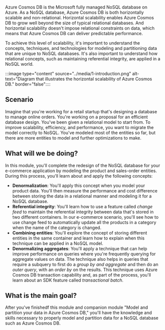 Azure Cosmos DB is the Microsoft fully managed NoSQL database on Azure. As a NoSQL database, Azure Cosmos DB is both horizontally scalable and non-relational. Horizontal scalability enables Azure Cosmos DB to grow well beyond the size of typical relational databases. And horizontal scalability doesn't impose relational constraints on data, which means that Azure Cosmos DB can deliver predictable performance.

To achieve this level of scalability, it's important to understand the concepts, techniques, and technologies for modeling and partitioning data that are unique to NoSQL databases. It's also important to understand how relational concepts, such as maintaining referential integrity, are applied in a NoSQL world.

:::image type="content" source="../media/1-introduction.png" alt-text="Diagram that illustrates the horizontal scalability of Azure Cosmos DB." border="false"::::

## Scenario

Imagine that you're working for a retail startup that's designing a database to manage online orders. You're working on a proposal for an efficient database design. You've been given a relational model to start from. To improve scalability, efficiency, and performance, you want to migrate the model correctly to NoSQL. You've modeled most of the entities so far, but there are more entities to model and further optimizations to make.

## What will we be doing?

In this module, you'll complete the redesign of the NoSQL database for your e-commerce application by modeling the product and sales-order entities. During this process, you'll learn about and apply the following concepts:

* **Denormalization**: You'll apply this concept when you model your product data. You'll then measure the performance and cost difference between storing the data in a relational manner and modeling it for a NoSQL database.
* **Referential integrity**: You'll learn how to use a feature called *change feed* to maintain the referential integrity between data that's stored in two different containers. In our e-commerce scenario, you'll see how to use change feed to automatically update all the products in a category when the name of the category is changed.
* **Combining entities**: You'll explore the concept of storing different entities in the same container and learn how to explain when this technique can be applied in a NoSQL model.
* **Denormalizing aggregates**: You'll apply a technique that can help improve performance on queries where you're frequently querying for aggregate values on data. The technique also helps in queries that require a subquery to first do a *group by and aggregate* and then do an *outer query*, with an *order by* on the results. This technique uses Azure Cosmos DB transaction capability and, as part of the process, you'll learn about an SDK feature called *transactional batch*.

## What is the main goal?

After you've finishedf this module and companion module "Model and partition your data in Azure Cosmos DB," you'll have the knowledge and skills necessary to properly model and partition data for a NoSQL database such as Azure Cosmos DB.

